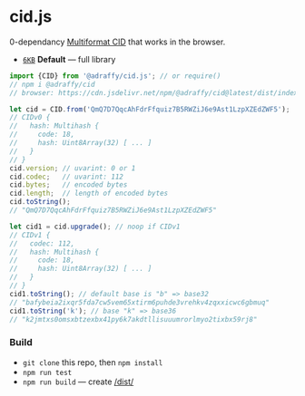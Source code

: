 # cid.js
0-dependancy [Multiformat CID](https://github.com/multiformats/cid/blob/master/README.md) that works in the browser.

* [`6KB`](./dist/index.min.js) **Default** — full library

```js
import {CID} from '@adraffy/cid.js'; // or require()
// npm i @adraffy/cid
// browser: https://cdn.jsdelivr.net/npm/@adraffy/cid@latest/dist/index.min.js

let cid = CID.from('QmQ7D7QqcAhFdrFfquiz7B5RWZiJ6e9Ast1LzpXZEdZWF5');
// CIDv0 {
//   hash: Multihash {
//     code: 18,
//     hash: Uint8Array(32) [ ... ]
//   }
// }
cid.version; // uvarint: 0 or 1
cid.codec;   // uvarint: 112
cid.bytes;   // encoded bytes
cid.length;  // length of encoded bytes
cid.toString(); 
// "QmQ7D7QqcAhFdrFfquiz7B5RWZiJ6e9Ast1LzpXZEdZWF5"

let cid1 = cid.upgrade(); // noop if CIDv1
// CIDv1 {
//   codec: 112,
//   hash: Multihash {
//     code: 18,
//     hash: Uint8Array(32) [ ... ]
//   }
// }
cid1.toString(); // default base is "b" => base32
// "bafybeia2ixqr5fda7cw5vem65xtirm6puhde3vrehkv4zqxxicwc6gbmuq"
cid1.toString('k'); // base "k" => base36
// "k2jmtxs0omsxbtzexbx41py6k7akdtllisuuumrorlmyo2tixbx59rj8"
```

### Build

* `git clone` this repo, then `npm install` 
* `npm run test`
* `npm run build` — create [/dist/](./dist/)
